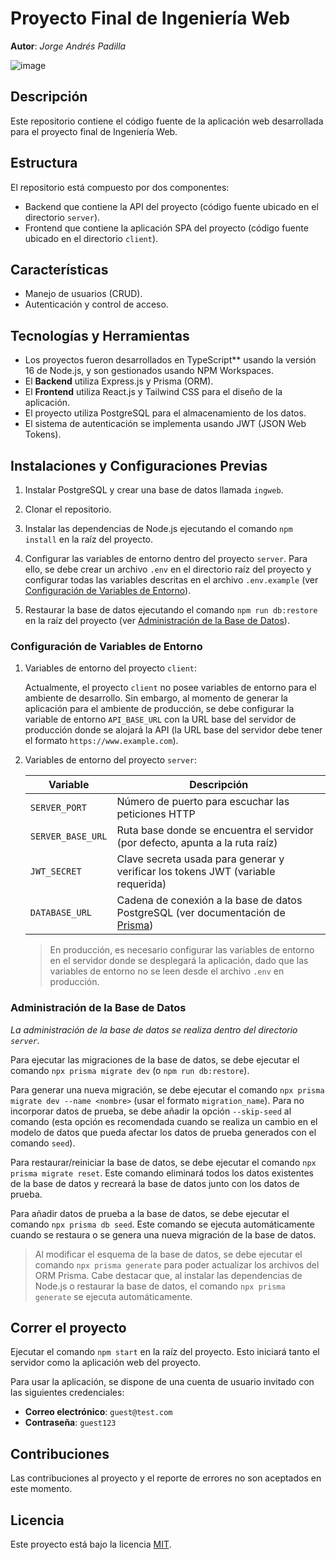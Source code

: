 # Proyecto Final de Ingeniería Web

**Autor**: *Jorge Andrés Padilla*

![image](https://user-images.githubusercontent.com/58148764/202833990-26870275-9114-46b4-9276-2c0b1fe78755.png)

## Descripción

Este repositorio contiene el código fuente de la aplicación web desarrollada para el proyecto final de Ingeniería Web.

## Estructura

El repositorio está compuesto por dos componentes:
- Backend que contiene la API del proyecto (código fuente ubicado en el directorio `server`).
- Frontend que contiene la aplicación SPA del proyecto (código fuente ubicado en el directorio `client`).

## Características

- Manejo de usuarios (CRUD).
- Autenticación y control de acceso.

## Tecnologías y Herramientas

- Los proyectos fueron desarrollados en TypeScript** usando la versión 16 de Node.js, y son gestionados usando NPM Workspaces.
- El **Backend** utiliza Express.js y Prisma (ORM).
- El **Frontend** utiliza React.js y Tailwind CSS para el diseño de la aplicación.
- El proyecto utiliza PostgreSQL para el almacenamiento de los datos.
- El sistema de autenticación se implementa usando JWT (JSON Web Tokens).

## Instalaciones y Configuraciones Previas

1. Instalar PostgreSQL y crear una base de datos llamada `ingweb`.
   
2. Clonar el repositorio.

3. Instalar las dependencias de Node.js ejecutando el comando `npm install` en la raíz del proyecto.

4. Configurar las variables de entorno dentro del proyecto `server`. Para ello, se debe crear un archivo `.env` en el directorio raíz del proyecto y configurar todas las variables descritas en el archivo `.env.example` (ver [Configuración de Variables de Entorno](#configuración-de-variables-de-entorno)).

5. Restaurar la base de datos ejecutando el comando `npm run db:restore` en la raíz del proyecto (ver [Administración de la Base de Datos](#administración-de-la-base-de-datos)).

### Configuración de Variables de Entorno

1. Variables de entorno del proyecto `client`:

    Actualmente, el proyecto `client` no posee variables de entorno para el ambiente de desarrollo. Sin embargo, al momento de generar la aplicación para el ambiente de producción, se debe configurar la variable de entorno `API_BASE_URL` con la URL base del servidor de producción donde se alojará la API (la URL base del servidor debe tener el formato `https://www.example.com`).

2. Variables de entorno del proyecto `server`:

    Variable	      | Descripción
    ---          	  | ---
    `SERVER_PORT`     | Número de puerto para escuchar las peticiones HTTP
    `SERVER_BASE_URL` | Ruta base donde se encuentra el servidor (por defecto, apunta a la ruta raíz)
    `JWT_SECRET`      | Clave secreta usada para generar y verificar los tokens JWT (variable requerida)
    `DATABASE_URL`    | Cadena de conexión a la base de datos PostgreSQL (ver documentación de [Prisma](https://pris.ly/d/connection-strings))

    > En producción, es necesario configurar las variables de entorno en el servidor donde se desplegará la aplicación, dado que las variables de entorno no se leen desde el archivo `.env` en producción.

### Administración de la Base de Datos

*La administración de la base de datos se realiza dentro del directorio `server`.*

Para ejecutar las migraciones de la base de datos, se debe ejecutar el comando `npx prisma migrate dev` (o `npm run db:restore`).

Para generar una nueva migración, se debe ejecutar el comando `npx prisma migrate dev --name <nombre>` (usar el formato `migration_name`). Para no incorporar datos de prueba, se debe añadir la opción `--skip-seed` al comando (esta opción es recomendada cuando se realiza un cambio en el modelo de datos que pueda afectar los datos de prueba generados con el comando `seed`).

Para restaurar/reiniciar la base de datos, se debe ejecutar el comando `npx prisma migrate reset`. Este comando eliminará todos los datos existentes de la base de datos y recreará la base de datos junto con los datos de prueba.

Para añadir datos de prueba a la base de datos, se debe ejecutar el comando `npx prisma db seed`. Este comando se ejecuta automáticamente cuando se restaura o se genera una nueva migración de la base de datos.

> Al modificar el esquema de la base de datos, se debe ejecutar el comando `npx prisma generate` para poder actualizar los archivos del ORM Prisma. Cabe destacar que, al instalar las dependencias de Node.js o restaurar la base de datos, el comando `npx prisma generate` se ejecuta automáticamente.

## Correr el proyecto

Ejecutar el comando `npm start` en la raíz del proyecto. Esto iniciará tanto el servidor como la aplicación web del proyecto.

Para usar la aplicación, se dispone de una cuenta de usuario invitado con las siguientes credenciales:
- **Correo electrónico**: `guest@test.com`
- **Contraseña**: `guest123`

## Contribuciones

Las contribuciones al proyecto y el reporte de errores no son aceptados en este momento.

## Licencia

Este proyecto está bajo la licencia [MIT](https://opensource.org/licenses/MIT).
